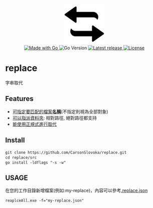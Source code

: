 <p align="center">
  <a href="asset/img/site/favicon.svg">
    <img alt="replace" src="asset/img/site/favicon.svg" width="128"/>
  </a><br>
  <a href="http://golang.org">
      <img src="https://img.shields.io/badge/Made%20with-Go-1f425f.svg" alt="Made with Go">
  </a>

  <img src="https://img.shields.io/github/go-mod/go-version/CarsonSlovoka/replace?filename=src%2Fgo.mod" alt="Go Version">

  <a href="https://GitHub.com/CarsonSlovoka/replace/releases/">
      <img src="https://img.shields.io/github/release/CarsonSlovoka/replace" alt="Latest release">
  </a>
  <a href="https://github.com/CarsonSlovoka/replace/blob/master/LICENSE">
      <img src="https://img.shields.io/github/license/CarsonSlovoka/replace.svg" alt="License">
  </a>
</p>

# replace

字串取代

## Features

- [可指定要匹配的檔案**名稱**](https://github.com/CarsonSlovoka/replace/blob/1230a78f5e29ab84177b362fff48e27264c97aba/src/.replace.json#L2-L3)(不指定則視為全部對象)
- [可以指派資料夾](https://github.com/CarsonSlovoka/replace/blob/1230a78f5e29ab84177b362fff48e27264c97aba/src/.replace.json#L13-L14): 相對路徑, 絕對路徑都支持
- [能使用正規式進行取代](https://github.com/CarsonSlovoka/replace/blob/1230a78f5e29ab84177b362fff48e27264c97aba/src/.replace.json#L4-L5)

## Install

```
git clone https://github.com/CarsonSlovoka/replace.git
cd replace/src
go install -ldflags "-s -w"
```

## USAGE

在您的工作目錄新增檔案(例如:my-replace)，內容可以參考[.replace.json](src/.replace.json)

```
reaplceAll.exe -f="my-replace.json"
```
